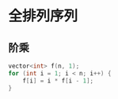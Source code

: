 # 全排列序列

## 阶乘

```cpp
vector<int> f(n, 1);
for (int i = 1; i < n; i++) {
    f[i] = i * f[i - 1];
}
```

